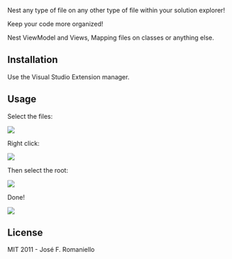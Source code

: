 Nest any type of file on any other type of file within your solution explorer!

Keep your code more organized!

Nest ViewModel and Views, Mapping files on classes or anything else.

## Installation

Use the Visual Studio Extension manager.

## Usage

Select the files:

![](http://i1.visualstudiogallery.msdn.microsoft.com/en-us/9d6ef0ce-2bef-4a82-9a84-7718caa5bb45/image/file/37547/0/1-selectfiles.png)

Right click:

![](http://i3.visualstudiogallery.msdn.microsoft.com/en-us/9d6ef0ce-2bef-4a82-9a84-7718caa5bb45/image/file/37548/0/2-nestin.png)

Then select the root:

![](http://i2.visualstudiogallery.msdn.microsoft.com/en-us/9d6ef0ce-2bef-4a82-9a84-7718caa5bb45/image/file/37549/0/3-selecttheroot-orusethedefault.png)

Done!

![](http://i4.visualstudiogallery.msdn.microsoft.com/en-us/9d6ef0ce-2bef-4a82-9a84-7718caa5bb45/image/file/37550/0/4-you-are-done.png)

## License

MIT 2011 - José F. Romaniello